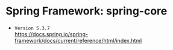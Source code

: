 # Spring Framework: spring-core  
- `Version 5.3.7`     
https://docs.spring.io/spring-framework/docs/current/reference/html/index.html
